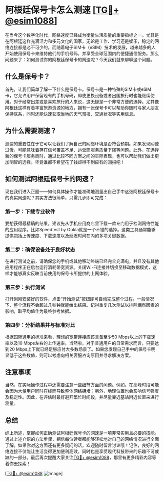 # 阿根廷保号卡怎么测速 [[TG💪+ @esim1088](https://t.me/s/esim1088)]

在当今这个数字化时代，网络速度已经成为衡量生活质量的重要指标之一。尤其是在阿根廷这样充满活力和多元文化的国家，无论是工作、学习还是娱乐，稳定的网络连接都是必不可少的。而随着电子SIM卡（eSIM）技术的发展，越来越多的人开始使用保号卡来维持他们的手机号码，并享受全球范围内的便捷通信服务。那么问题来了：如何测试你的阿根廷保号卡的网速呢？今天我们就来聊聊这个问题。

## 什么是保号卡？

首先，让我们简单了解一下什么是保号卡。保号卡是一种特殊的SIM卡或eSIM卡，它允许用户保留现有的手机号码，即使更换设备或者出国旅行时也能继续使用。对于经常出差或是喜欢旅行的人来说，这无疑是一个非常方便的选择。尤其像阿根廷这样有着丰富旅游资源的地方，拥有一张保号卡可以帮助你随时与家人朋友保持联系，同时还能快速获取当地的天气预报、交通状况等实用信息。

## 为什么需要测速？

测速的重要性在于它可以让我们了解自己的网络环境是否符合预期。如果发现网速过慢，可能意味着存在信号覆盖不足、运营商服务质量下降等问题。此外，在选择新的保号卡服务商时，通过比较不同方案之间的实际表现，也可以帮助我们做出更加明智的选择。毕竟谁都不希望花了钱却得不到应有的回报吧！

## 如何测试阿根廷保号卡的网速？

现在我们进入正题——如何具体操作才能准确地测量出自己手中这张阿根廷保号卡的真实网速呢？其实方法很简单，只需几步即可完成：

### 第一步：下载专业软件

要想获得最精确的结果，建议先从手机应用商店里下载一款专门用于检测网络性能的应用程序。比如Speedtest by Ookla就是一个不错的选择。这类工具通常能够提供包括上传速度、下载速度以及延迟时间在内的多项关键数据。

### 第二步：确保设备处于良好状态

在进行测试之前，请确保您的手机或其他移动终端已经完全充满电，并且没有其他应用程序正在后台运行消耗带宽资源。关闭Wi-Fi连接并切换至移动数据模式，这样才能够真实反映当前使用的保号卡所提供的上网体验。

### 第三步：执行测试

打开刚刚安装好的软件，点击“开始测试”按钮即可自动完成整个过程。一般情况下，整个流程不会超过几秒钟就能给出结果。记得重复几次测试以排除偶然因素的影响，取平均值作为最终参考依据。

### 第四步：分析结果并与标准对比

根据国际通用的标准来看，理想的宽带连接应该具备至少50 Mbps以上的下载速率以及10 Mbps左右的上传速率。当然啦，对于普通用户的日常需求而言，只要达到20 Mbps上下就已经足够应付大多数场景了。如果您发现自己手中的保号卡明显低于这些数值，则可以考虑向相关客服咨询原因并寻求解决方案。

## 注意事项

当然，在实际操作过程中还需要注意一些细节方面的问题。例如，在高峰时段可能会因为大量用户同时在线而导致整体网络拥堵；另外，地理位置也会影响信号强度及稳定性。因此，在评估时最好避开繁忙时间段，并尽量靠近基站附近位置来进行测量。

## 总结

综上所述，掌握如何正确测试阿根廷保号卡的网速是一项非常实用且必要的技能。通过上述介绍的方法步骤，相信每位读者都能够轻松地对自己的网络情况进行全面了解。如果你对这方面还有更多疑问的话，欢迎随时留言讨论哦！记住，良好的网络连接不仅能让生活变得更加便利高效，同时也是享受现代科技带来的乐趣不可或缺的一部分。最后再次提醒大家关注[TG💪+ @esim1088](https://t.me/s/esim1088)，那里有更多精彩内容等着你去探索！

[[TG💪+ @esim1088](https://t.me/s/esim1088) ![Image](https://i.postimg.cc/4NQfJmqS/Snipaste-2025-05-13-00-14-12.png)]